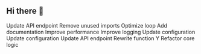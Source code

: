 ## Hi there 👋

<!--
**nareksahakyan/nareksahakyan** is a ✨ _special_ ✨ repository because its `README.md` (this file) appears on your GitHub profile.

Here are some ideas to get you started:

- 🔭 I’m currently working on ...
- 🌱 I’m currently learning ...
- 👯 I’m looking to collaborate on ...
- 🤔 I’m looking for help with ...
- 💬 Ask me about ...
- 📫 How to reach me: ...
- 😄 Pronouns: ...
- ⚡ Fun fact: ...
-->
Update API endpoint
Remove unused imports
Optimize loop
Add documentation
Improve performance
Improve logging
Update configuration
Update configuration
Update API endpoint
Rewrite function Y
Refactor core logic
